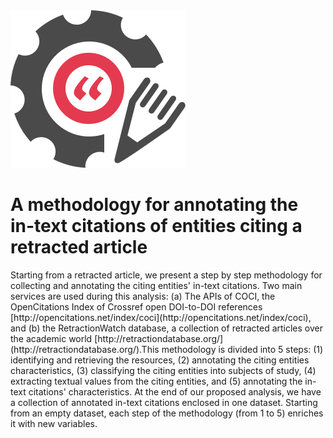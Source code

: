 <div>
<span><img src="img/logo.png"></span><span><h1>A methodology for annotating the in-text citations of entities citing a retracted article</h1></span>
</div>
<div>
Starting from a retracted article, we present a step by step methodology for collecting and annotating the citing entities' in-text citations. Two main services are used during this analysis: (a) The APIs of COCI, the OpenCitations Index of Crossref open DOI-to-DOI references [http://opencitations.net/index/coci](http://opencitations.net/index/coci), and (b) the RetractionWatch database, a collection of retracted articles over the academic world [http://retractiondatabase.org/](http://retractiondatabase.org/).This methodology is divided into 5 steps: (1) identifying and retrieving the resources, (2) annotating the citing entities characteristics, (3) classifying the citing entities into subjects of study, (4) extracting textual values from the citing entities, and (5) annotating the in-text citations' characteristics. At the end of our proposed analysis, we have a collection of annotated in-text citations enclosed in one dataset. Starting from an empty dataset, each step of the methodology (from 1 to 5) enriches it with new variables. 
</div>